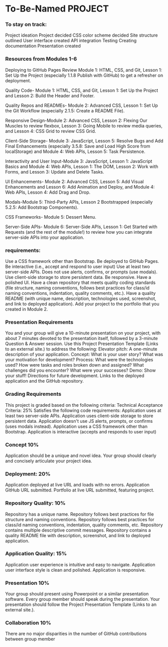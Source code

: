 # To-Be-Named PROJECT
### To stay on track:
Project ideation
Project decided
CSS color scheme decided
Site structure outlined
User interface created
API integration
Testing
Creating documentation
Presentation created

### Resources from Modules 1-6
Deploying to GitHub Pages
Review Module 1: HTML, CSS, and Git, Lesson 1: Set Up the Project (especially 1.1.8 Publish with GitHub) to get a refresher on deployment.

Quality Code- Module 1: HTML, CSS, and Git, Lesson 1: Set Up the Project and Lesson 2: Build the Header and Footer.

Quality Repos and READMEs- Module 2: Advanced CSS, Lesson 1: Set Up the Git Workflow (especially 2.1.5: Create a README File).

Responsive Design-Module 2: Advanced CSS, Lesson 2: Flexing Our Muscles to review flexbox, Lesson 3: Going Mobile to review media queries, and Lesson 4: CSS Grid to review CSS Grid.

Client-Side Storage- Module 3: JavaScript, Lesson 5: Resolve Bugs and Add Final Enhancements (especially 3.5.8: Save and Load High Score from localStorage) and Module 4: Web APIs, Lesson 5: Task Persistence.

Interactivity and User Input-Module 3: JavaScript, Lesson 1: JavaScript Basics and Module 4: Web APIs, Lesson 1: The DOM, Lesson 2: Work with Forms, and Lesson 3: Update and Delete Tasks.

UI Enhancements- Module 2: Advanced CSS, Lesson 5: Add Visual Enhancements and Lesson 6: Add Animation and Deploy, and Module 4: Web APIs, Lesson 4: Add Drag and Drop.

Modals-Module 5: Third-Party APIs, Lesson 2 Bootstrapped (especially 5.2.5: Add Bootstrap Components).

CSS Frameworks- Module 5: Dessert Menu.

Server-Side APIs- Module 6: Server-Side APIs, Lesson 1: Get Started with Requests (and the rest of the module!) to review how you can integrate server-side APIs into your application.

### requirements:
Use a CSS framework other than Bootstrap.
Be deployed to GitHub Pages.
Be interactive (i.e., accept and respond to user input)
Use at least two server-side APIs.
Does not use alerts, confirms, or prompts (use modals).
Use client-side storage to store persistent data.
Be responsive.
Have a polished UI.
Have a clean repository that meets quality coding standards (file structure, 
naming conventions, 
follows best practices for class/id naming conventions, 
indentation,
quality comments, etc.).
Have a quality README (with unique name, description, technologies used, screenshot, and link to deployed application).
Add your project to the portfolio that you created in Module 2.

 ### Presentation Requirements
You and your group will give a 10-minute presentation on your project, with about 7 minutes devoted to the presentation itself, followed by a 3-minute Question & Answer session. Use this Project Presentation Template (Links to an external site.) to address the following:
Elevator pitch: A one-minute description of your application.
Concept: What is your user story? What was your motivation for development?
Process: What were the technologies used? How were tasks and roles broken down and assigned? What challenges did you encounter? What were your successes?
Demo: Show your stuff!
Directions for future development.
Links to the deployed application and the GitHub repository.

### Grading Requirements
This project is graded based on the following criteria:
Technical Acceptance Criteria: 25%
Satisfies the following code requirements:
Application uses at least two server-side APIs.
Application uses client-side storage to store persistent data.
Application doesn't use JS alerts, prompts, or confirms (uses modals instead).
Application uses a CSS framework other than Bootstrap.
Application is interactive (accepts and responds to user input)

 ### Concept 10%
Application should be a unique and novel idea.
Your group should clearly and concisely articulate your project idea.

### Deployment: 20%
Application deployed at live URL and loads with no errors.
Application GitHub URL submitted.
Portfolio at live URL submitted, featuring project.

 ### Repository Quality: 10%
Repository has a unique name.
Repository follows best practices for file structure and naming conventions.
Repository follows best practices for class/id naming conventions, indentation, quality comments, etc.
Repository contains multiple descriptive commit messages.
Repository contains a quality README file with description, screenshot, and link to deployed application.

 ### Application Quality: 15%
Application user experience is intuitive and easy to navigate.
Application user interface style is clean and polished.
Application is responsive.

### Presentation 10%
Your group should present using Powerpoint or a similar presentation software.
Every group member should speak during the presentation.
Your presentation should follow the Project Presentation Template (Links to an external site.).
 ### Collaboration 10%
There are no major disparities in the number of GitHub contributions between group member